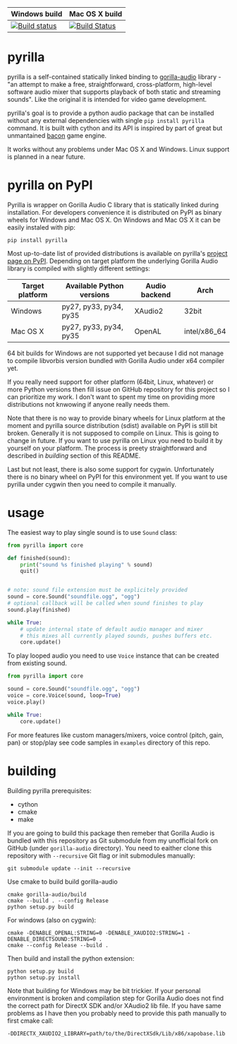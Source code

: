 | Windows build | Mac OS X build |
| ------------- | -------------- |
| [![Build status](https://ci.appveyor.com/api/projects/status/y8vq560sdve1ytct?svg=true)](https://ci.appveyor.com/project/swistakm/pyrilla) | [![Build Status](https://travis-ci.org/swistakm/pyrilla.svg?branch=master)](https://travis-ci.org/swistakm/pyrilla) |


# pyrilla

pyrilla is a self-contained statically linked binding to
[gorilla-audio](https://code.google.com/p/gorilla-audio/) library -
"an attempt to make a free, straightforward, cross-platform, high-level
software audio mixer that supports playback of both static and streaming
sounds". Like the original it is intended for video game development.

pyrilla's goal is to provide a python audio package that can be installed
without any external dependencies with single `pip install pyrilla` command.
It is built with cython and its API is inspired by part of great but
unmantained [bacon](https://github.com/aholkner/bacon) game engine.

It works without any problems under Mac OS X and Windows. Linux support is
planned in a near future.


# pyrilla on PyPI

Pyrilla is wrapper on Gorilla Audio C library that is statically linked during
installation. For developers convenience it is distributed on PyPI as binary
wheels for Windows and Mac OS X. On Windows and Mac OS X it can be easily
instaled with pip:

    pip install pyrilla
    
Most up-to-date list of provided distributions is available on pyrilla's
[project page on PyPI](https://pypi.python.org/pypi/pyrilla/0.0.1). Depending
on target platform the underlying Gorilla Audio library is compiled with 
slightly different settings:

| Target platform | Available Python versions | Audio backend | Arch         |
| --------------- | ------------------------- | ------------- | ------------ |
| Windows         | py27, py33, py34, py35    | XAudio2       | 32bit        |
| Mac OS X        | py27, py33, py34, py35    | OpenAL        | intel/x86_64 |

64 bit builds for Windows are not supported yet because I did
not manage to compile libvorbis version bundled with Gorilla Audio under
x64 compiler yet.

If you really need support for other platform (64bit, Linux, whatever) or more 
Python versions then fill issue on GitHub repository for this project 
so I can prioritize my work. I don't want to spent my time on providing more 
distributions not knwowing if anyone really needs them.

Note that there is no way to provide binary wheels for Linux platform at the
moment and pyrilla source distribution (sdist) available on PyPI is still bit
broken. Generally it is not supposed to compile on Linux. This is going to
change in future. If you want to use pyrilla on Linux you need to build it by
yourself on your platform. The process is preety straightforward and described
in *building* section of this README.

Last but not least, there is also some support for cygwin. Unfortunately there
is no binary wheel on PyPI for this environment yet. If you want to use
pyrilla under cygwin then you need to compile it manually.


# usage

The easiest way to play single sound is to use `Sound` class:

```python
from pyrilla import core

def finished(sound):
    print("sound %s finished playing" % sound)
    quit()


# note: sound file extension must be explicitely provided
sound = core.Sound("soundfile.ogg", "ogg")
# optional callback will be called when sound finishes to play
sound.play(finished)

while True:
    # update internal state of default audio manager and mixer
    # this mixes all currently played sounds, pushes buffers etc.
    core.update()
```

To play looped audio you need to use `Voice` instance that can be
created from existing sound.


```python
from pyrilla import core

sound = core.Sound("soundfile.ogg", "ogg")
voice = core.Voice(sound, loop=True)
voice.play()

while True:
    core.update()
```

For more features like custom managers/mixers, voice control (pitch, gain, pan)
or stop/play see code samples in `examples` directory of this repo.


# building

Building pyrilla prerequisites:

* cython
* cmake
* make

If you are going to build this package then remeber that Gorilla Audio is
bundled with this repository as Git submodule from my unofficial fork on
GitHub (under `gorilla-audio` directory). You need to eaither clone this
repository with `--recursive` Git flag or init submodules manually:

    git submodule update --init --recursive

Use cmake to build build gorilla-audio

    cmake gorilla-audio/build
    cmake --build . --config Release
    python setup.py build

For windows (also on cygwin):

    cmake -DENABLE_OPENAL:STRING=0 -DENABLE_XAUDIO2:STRING=1 -DENABLE_DIRECTSOUND:STRING=0 .
    cmake --config Release --build .


Then build and install the python extension:

    python setup.py build
    python setup.py install


Note that building for Windows may be bit trickier. If your personal
environment is broken and compilation step for Gorilla Audio does not find
the correct path for DirectX SDK and/or XAudio2 lib file. If you have same problems as I have then
you probably need to provide this path manually to first cmake call:

    -DDIRECTX_XAUDIO2_LIBRARY=path/to/the/DirectXSdk/Lib/x86/xapobase.lib
